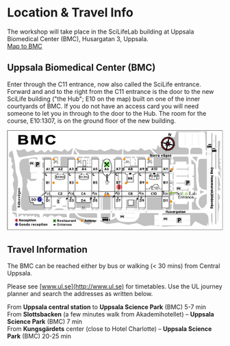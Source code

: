 # Location & Travel Info

The workshop will take place in the SciLifeLab building at Uppsala Biomedical Center (BMC), Husargatan 3, Uppsala.  
[Map to BMC](https://goo.gl/maps/YQSdtGx2paD2)

## Uppsala Biomedical Center (BMC)

Enter through the C11 entrance, now also called the SciLife entrance. Forward and and to the right 
from the C11 entrance is the door to the new SciLife building ("the Hub"; E10 on the map) built on 
one of the inner courtyards of BMC. If you do not have an access card you will need someone to let 
you in through to the door to the Hub. The room for the course, E10:1307, is on the ground floor of 
the new building.

![Map of LifeLifeLab at Uppsala BMC](files/mapBMCScilife.png)

## Travel Information

The BMC can be reached either by bus or walking (< 30 mins) from Central Uppsala.

Please see [www.ul.se](http://www.ul.se) for timetables. Use the UL journey planner and search the addresses as written below.

From **Uppsala central station** to **Uppsala Science Park** (BMC) 5-7 min  
From **Slottsbacken** (a few minutes walk from Akademihotellet) – **Uppsala Science Park** (BMC) 7 min  
From **Kungsgärdets** center (close to Hotel Charlotte) – **Uppsala Science Park** (BMC) 20-25 min  
